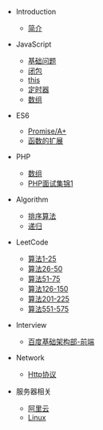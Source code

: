 * Introduction
    * [简介](README.md)

* JavaScript
    * [基础问题](/_javascript/base.md)
    * [闭包](/_javascript/closure.md)
    * [this](/_javascript/this.md)
    * [定时器](/_javascript/timer.md)
    * [数组](/_javascript/array.md)
    
* ES6
    * [Promise/A+](/_es6/Promise.md)
    * [函数的扩展](/_es6/Function.md)
    
* PHP
    * [数组](/_php/array.md)
    * [PHP面试集锦1](/_php/interview1.md)

* Algorithm
    * [排序算法](/_algorithm/sort.md)
    * [递归](/_algorithm/recursion.md)

* LeetCode
    * [算法1-25](/_leetcode/algorithm.md)
    * [算法26-50](/_leetcode/algorithm26.md)
    * [算法51-75](/_leetcode/algorithm51.md)
    * [算法126-150](/_leetcode/algorithm126.md)
    * [算法201-225](/_leetcode/algorithm201.md)
    * [算法551-575](/_leetcode/algorithm551.md)

* Interview
    * [百度基础架构部-前端](/_interview/baidu_inf.md)

* Network
    * [Http协议](/_network/http.md)

* 服务器相关
    * [阿里云](/_ECS/aily_ecs.md)
    * [Linux](/_ECS/linux.md)
